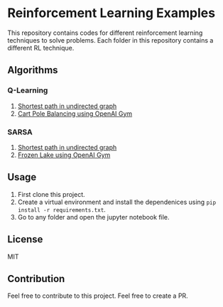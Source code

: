 # Reinforcement Learning Examples

This repository contains codes for different reinforcement learning techniques to solve problems. Each folder in this repository contains a different RL technique.

## Algorithms

### Q-Learning

1. [Shortest path in undirected graph](/q-learning/shortest_path.ipynb)
2. [Cart Pole Balancing using OpenAI Gym](/q-learning/openai-cart-pole.ipynb)

### SARSA

1. [Shortest path in undirected graph](/SARSA/shortest_path.ipynb)
2. [Frozen Lake using OpenAI Gym](/SARSA/openai_frozen_lake.ipynb)

## Usage

1. First clone this project.
2. Create a virtual environment and install the dependenices using `pip install -r requirements.txt`.
3. Go to any folder and open the jupyter notebook file.

## License

MIT

## Contribution

Feel free to contribute to this project. Feel free to create a PR.
